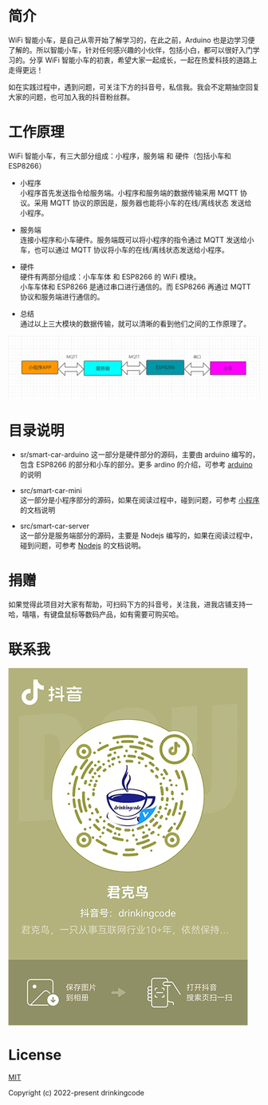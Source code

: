 # 简介

WiFi 智能小车，是自己从零开始了解学习的，在此之前，Arduino 也是边学习便了解的。所以智能小车，针对任何感兴趣的小伙伴，包括小白，都可以很好入门学习的。分享 WiFi 智能小车的初衷，希望大家一起成长，一起在热爱科技的道路上走得更远！

如在实践过程中，遇到问题，可关注下方的抖音号，私信我。我会不定期抽空回复大家的问题，也可加入我的抖音粉丝群。

# 工作原理

WiFi 智能小车，有三大部分组成：小程序，服务端 和 硬件（包括小车和 ESP8266）

- 小程序  
  小程序首先发送指令给服务端。小程序和服务端的数据传输采用 MQTT 协议。采用 MQTT 协议的原因是，服务器也能将小车的在线/离线状态 发送给 小程序。

- 服务端  
  连接小程序和小车硬件。服务端既可以将小程序的指令通过 MQTT 发送给小车，也可以通过 MQTT 协议将小车的在线/离线状态发送给小程序。

- 硬件  
  硬件有两部分组成：小车车体 和 ESP8266 的 WiFi 模块。  
  小车车体和 ESP8266 是通过串口进行通信的。而 ESP8266 再通过 MQTT 协议和服务端进行通信的。

- 总结  
  通过以上三大模块的数据传输，就可以清晰的看到他们之间的工作原理了。

![工作原理](./public/principle.png)

# 目录说明

[arduino]: https://www.arduino.cc/en/Guide/
[小程序]: https://developers.weixin.qq.com/miniprogram/dev/framework/
[nodejs]: https://nodejs.org/en/

- sr/smart-car-arduino
  这一部分是硬件部分的源码，主要由 arduino 编写的，包含 ESP8266 的部分和小车的部分。更多 ardino 的介绍，可参考 [arduino][] 的说明

- src/smart-car-mini  
  这一部分是小程序部分的源码，如果在阅读过程中，碰到问题，可参考 [小程序][] 的文档说明
- src/smart-car-server  
  这一部分是服务端部分的源码，主要是 Nodejs 编写的，如果在阅读过程中，碰到问题，可参考 [Nodejs][] 的文档说明。

# 捐赠

如果觉得此项目对大家有帮助，可扫码下方的抖音号，关注我，进我店铺支持一哈，嘻嘻，有键盘鼠标等数码产品，如有需要可购买哈。

# 联系我

![抖音号](./public/douyin.png)

# License

[mit]: LICENSE

[MIT][]

Copyright (c) 2022-present drinkingcode
